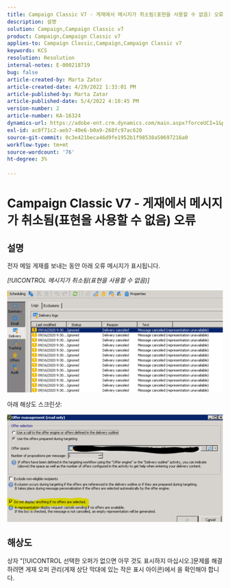 ```yaml
---
title: Campaign Classic V7 - 게재에서 메시지가 취소됨(표현을 사용할 수 없음) 오류
description: 설명
solution: Campaign,Campaign Classic v7
product: Campaign,Campaign Classic v7
applies-to: Campaign Classic,Campaign,Campaign Classic v7
keywords: KCS
resolution: Resolution
internal-notes: E-000218719
bug: false
article-created-by: Marta Zator
article-created-date: 4/29/2022 1:33:01 PM
article-published-by: Marta Zator
article-published-date: 5/4/2022 4:10:45 PM
version-number: 2
article-number: KA-16324
dynamics-url: https://adobe-ent.crm.dynamics.com/main.aspx?forceUCI=1&pagetype=entityrecord&etn=knowledgearticle&id=deaa59df-c0c7-ec11-a7b6-0022480a1d64
exl-id: ac8f71c2-aeb7-40e6-b0a9-268fc97ac620
source-git-commit: 0c3e421beca46d9fe1952b1f98538a50697216a0
workflow-type: tm+mt
source-wordcount: '76'
ht-degree: 3%

---
```


# Campaign Classic V7 - 게재에서 메시지가 취소됨(표현을 사용할 수 없음) 오류

## 설명


전자 메일 게재를 보내는 동안 아래 오류 메시지가 표시됩니다.

*[!UICONTROL 메시지가 취소됨(표현을 사용할 수 없음)]*

![](assets/___dfaa59df-c0c7-ec11-a7b6-0022480a1d64___.png)


아래 해상도 스크린샷: 


![](assets/___e1aa59df-c0c7-ec11-a7b6-0022480a1d64___.png)


## 해상도


상자 &quot;[!UICONTROL 선택한 오퍼가 없으면 아무 것도 표시하지 마십시오.]문제를 해결하려면 게재 오퍼 관리(게재 상단 막대에 있는 작은 표시 아이콘)에서 을 확인해야 합니다.
